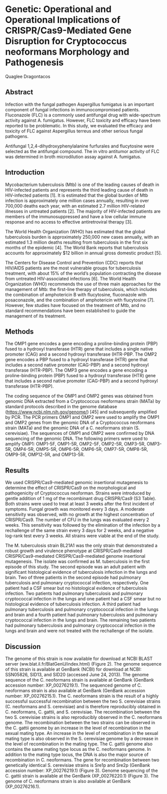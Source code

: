 # Genetic: Operational and Operational Implications of CRISPR/Cas9-Mediated Gene Disruption for Cryptococcus neoformans Morphology and Pathogenesis
Quaglee Dragontacos


## Abstract
Infection with the fungal pathogen Aspergillus fumigatus is an important component of fungal infections in immunocompromised patients. Fluconazole (FLC) is a commonly used antifungal drug with wide-spectrum activity against A. fumigatus. However, FLC toxicity and efficacy have been reported to be problematic. In this study, we evaluated the efficacy and toxicity of FLC against Aspergillus terreus and other serious fungal pathogens.

Antifungal 1,2,4-dihydroxyphenylalanine furfurales and flucytosine were selected as the antifungal compound. The in vitro antitumor activity of FLC was determined in broth microdilution assay against A. fumigatus.


## Introduction
Mycobacterium tuberculosis (Mtb) is one of the leading causes of death in HIV-infected patients and represents the third leading cause of death in HIV-infected patients [1]. It is estimated that the global burden of Mtb infection is approximately one million cases annually, resulting in over 700,000 deaths each year, with an estimated 2.7 million HIV-related illnesses in untreated patients [2]. The majority of HIV-infected patients are members of the immunosuppressed and have a low cellular immune response and no access to effective antiretroviral therapy [3].

The World Health Organization (WHO) has estimated that the global tuberculosis burden is approximately 250,000 new cases annually, with an estimated 1.3 million deaths resulting from tuberculosis in the first six months of the epidemic [4]. The World Bank reports that tuberculosis accounts for approximately $12 billion in annual gross domestic product [5].

The Centers for Disease Control and Prevention (CDC) reports that HIV/AIDS patients are the most vulnerable groups for tuberculosis treatment, with about 15% of the world’s population contracting the disease from untreated HIV-associated infections [6]. The World Health Organization (WHO) recommends the use of three main approaches for the management of Mtb: the first-line therapy of tuberculosis, which includes the combination of amphotericin B with flucytosine, fluconazole with posaconazole, and the combination of amphotericin with flucytosine [7]. However, few studies have focused on the treatment of Mtb, and no standard recommendations have been established to guide the management of its treatment.


## Methods
The OMP1 gene encodes a gene encoding a proline-binding protein (PBP) fused to a hydroxyl transferase (HTR) gene that includes a single native promoter (CAG) and a second hydroxyl transferase (HTR-PBP. The OMP2 gene encodes a PBP fused to a hydroxyl transferase (HTR) gene that includes a second native promoter (CAG-PBP) and a second hydroxyl transferase (HTR-PBP). The OMP3 gene encodes a gene encoding a proline-binding protein (PBP) fused to a hydroxyl transferase (HTR) gene that includes a second native promoter (CAG-PBP) and a second hydroxyl transferase (HTR-PBP).

The coding sequence of the OMP1 and OMP2 genes was obtained from genomic DNA extracted from a Cryptococcus neoformans strain (MATa) by standard protocols described in the genome database (https://www.ncbi.nlm.nih.gov/genome/) [45] and subsequently amplified by PCR. The PCR primers OMP1 and OMP2 were used to amplify the OMP1 and OMP2 genes from the genomic DNA of a Cryptococcus neoformans strain (MATa) and the genomic DNA of a C. neoformans strain (S. cerevisiae). The sequences of OMP1 and OMP2 were confirmed by DNA sequencing of the genomic DNA. The following primers were used to amplify OMP1: OMP1-5F, OMP1-5R, OMP2-5F, OMP2-5R, OMP3-5R, OMP3-5R, OMP4-5R, OMP5-5R, OMP6-5R, OMP6-5R, OMP7-5R, OMP8-5R, OMP9-5R, OMP12-5R, and OMP13-5R.


## Results
We used CRISPR/Cas9-mediated genomic insertional mutagenesis to determine the effect of CRISPR/Cas9 on the morphological and pathogenicity of Cryptococcus neoforman. Strains were introduced by gentle addition of 1 mg of the recombinant drug CRISPR/Cas9 (S3 Table). Both strains were used to treat at least 3 weeks after the first incident of symptoms. Fungal growth was monitored every 3 days. A moderate sensitivity was observed, with no growth at the highest concentration of CRISPR/Cas9. The number of CFU in the lungs was evaluated every 2 weeks. This sensitivity was followed by the elimination of the infection by a rechallenge of the same strain every 3 days for 2 weeks, and a negative log-rank test every 3 weeks. All strains were viable at the end of the study.

The M. tuberculosis strain BL21A1 was the only strain that demonstrated a robust growth and virulence phenotype at CRISPR/Cas9-mediated CRISPR/Cas9-mediated CRISPR/Cas9-mediated genome insertional mutagenesis. The isolate was confirmed as M. tuberculosis in the first episode of this study. The second episode was an adult patient with significant histological evidence of tuberculosis infection in the lungs and brain. Two of three patients in the second episode had pulmonary tuberculosis and pulmonary cryptococcal infection, respectively. One patient had a CSF smear but no histological evidence of tuberculosis infection. Two patients had pulmonary tuberculosis and pulmonary cryptococcal infection in the lungs and one patient had a CSF smear but no histological evidence of tuberculosis infection. A third patient had pulmonary tuberculosis and pulmonary cryptococcal infection in the lungs and brain and a fourth patient had pulmonary tuberculosis and pulmonary cryptococcal infection in the lungs and brain. The remaining two patients had pulmonary tuberculosis and pulmonary cryptococcal infection in the lungs and brain and were not treated with the rechallenge of the isolate.


## Discussion
The genome of this strain is now available for download at NCBI BLAST server (ww.blat.il.fr/BlatGenU/index.html) (Figure 2). The genome sequence of this strain is available at GenBank (NCBI) for download at NCBI: SSN05826, SID13, and SID20 (accessed June 24, 2013). The genome sequence of the C. neoformans strain is available at GenBank (GenBank accession number: XP_00276219.1). The sequenced genome of C. neoformans strain is also available at GenBank (GenBank accession number: XP_00276215.1). The C. neoformans strain is the result of a highly successful successful recombination between the two S. cerevisiae strains (C. neoformans and S. cerevisiae) and is therefore reproducibly obtained in C. neoformans, C. gattii, and S. cerevisiae. The recombination between the two S. cerevisiae strains is also reproducibly observed in the C. neoformans genome. The recombination between the two strains can be observed in the C. gattii genome by an increase in the level of recombination in the sexual mating type. An increase in the level of recombination in the sexual mating type is also observed in the S. cerevisiae genome by a decrease in the level of recombination in the mating type. The C. gattii genome also contains the same mating type locus as the C. neoformans genome. In addition to the mating type locus, the DNA is also the major source of recombination in C. neoformans. The gene for recombination between two genetically identical S. cerevisiae strains is Sre1p and Sre2p (GenBank accession number: XP_00276219.1) (Figure 3). Genome sequencing of the C. gattii strain is available at the GenBank (XP_00276220.1) (Figure 3). The genome of C. neoformans strain is also available at GenBank (XP_00276216.1).
